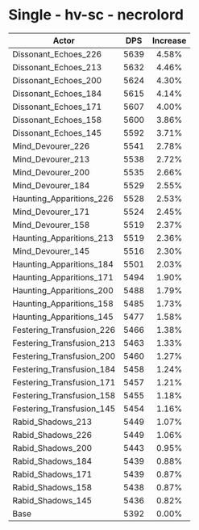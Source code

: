 # Single - hv-sc - necrolord
| Actor | DPS | Increase |
|---|:---:|:---:|
|Dissonant_Echoes_226|5639|4.58%|
|Dissonant_Echoes_213|5632|4.46%|
|Dissonant_Echoes_200|5624|4.30%|
|Dissonant_Echoes_184|5615|4.14%|
|Dissonant_Echoes_171|5607|4.00%|
|Dissonant_Echoes_158|5600|3.86%|
|Dissonant_Echoes_145|5592|3.71%|
|Mind_Devourer_226|5541|2.78%|
|Mind_Devourer_213|5538|2.72%|
|Mind_Devourer_200|5535|2.66%|
|Mind_Devourer_184|5529|2.55%|
|Haunting_Apparitions_226|5528|2.53%|
|Mind_Devourer_171|5524|2.45%|
|Mind_Devourer_158|5519|2.37%|
|Haunting_Apparitions_213|5519|2.36%|
|Mind_Devourer_145|5516|2.30%|
|Haunting_Apparitions_184|5501|2.03%|
|Haunting_Apparitions_171|5494|1.90%|
|Haunting_Apparitions_200|5488|1.79%|
|Haunting_Apparitions_158|5485|1.73%|
|Haunting_Apparitions_145|5477|1.58%|
|Festering_Transfusion_226|5466|1.38%|
|Festering_Transfusion_213|5463|1.33%|
|Festering_Transfusion_200|5460|1.27%|
|Festering_Transfusion_184|5458|1.24%|
|Festering_Transfusion_171|5457|1.21%|
|Festering_Transfusion_158|5455|1.18%|
|Festering_Transfusion_145|5454|1.16%|
|Rabid_Shadows_213|5449|1.07%|
|Rabid_Shadows_226|5449|1.06%|
|Rabid_Shadows_200|5443|0.95%|
|Rabid_Shadows_184|5439|0.88%|
|Rabid_Shadows_171|5439|0.87%|
|Rabid_Shadows_158|5438|0.87%|
|Rabid_Shadows_145|5436|0.82%|
|Base|5392|0.00%|
